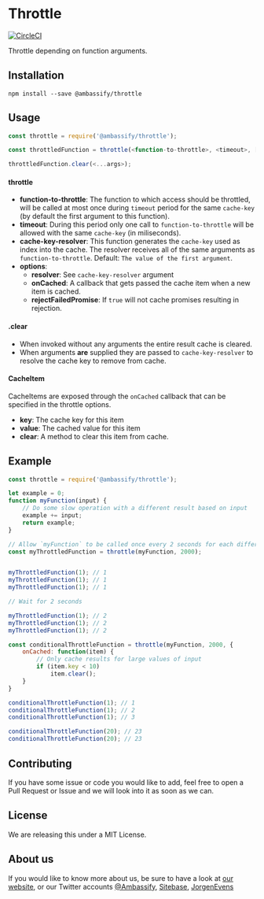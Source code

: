 # Throttle

[![CircleCI](https://circleci.com/gh/ambassify/throttle.svg?style=svg&circle-token=8907f8b5ae62aab17b3ee1a1077bd1528c0cecb6)](https://circleci.com/gh/ambassify/throttle)

Throttle depending on function arguments.

## Installation

```shell
npm install --save @ambassify/throttle
```

## Usage

```javascript
const throttle = require('@ambassify/throttle');

const throttledFunction = throttle(<function-to-throttle>, <timeout>, [<cache-key-resolver> | <options>]);

throttledFunction.clear(<...args>);
```

#### throttle

- **function-to-throttle**: The function to which access should be throttled, will be called at most once during `timeout` period for the same `cache-key` (by default the first argument to this function).
- **timeout**: During this period only one call to `function-to-throttle` will be allowed with the same `cache-key` (in miliseconds).
- **cache-key-resolver**: This function generates the `cache-key` used as index into the cache. The resolver receives all of the same arguments as `function-to-throttle`. Default: `The value of the first argument`.
- **options**:
  - **resolver**: See `cache-key-resolver` argument
  - **onCached**: A callback that gets passed the cache item when a new item is cached.
  - **rejectFailedPromise**: If `true` will not cache promises resulting in rejection.

#### .clear

- When invoked without any arguments the entire result cache is cleared.
- When arguments **are** supplied they are passed to `cache-key-resolver` to resolve the cache key to remove from cache.


#### CacheItem

CacheItems are exposed through the `onCached` callback that can be specified in the throttle options.

- **key**: The cache key for this item
- **value**: The cached value for this item
- **clear**: A method to clear this item from cache.

## Example

```javascript
const throttle = require('@ambassify/throttle');

let example = 0;
function myFunction(input) {
    // Do some slow operation with a different result based on input
    example += input;
    return example;
}

// Allow `myFunction` to be called once every 2 seconds for each different `input`.
const myThrottledFunction = throttle(myFunction, 2000);


myThrottledFunction(1); // 1
myThrottledFunction(1); // 1
myThrottledFunction(1); // 1

// Wait for 2 seconds

myThrottledFunction(1); // 2
myThrottledFunction(1); // 2
myThrottledFunction(1); // 2

const conditionalThrottleFunction = throttle(myFunction, 2000, {
    onCached: function(item) {
        // Only cache results for large values of input
        if (item.key < 10)
            item.clear();
    }
}

conditionalThrottleFunction(1); // 1
conditionalThrottleFunction(1); // 2
conditionalThrottleFunction(1); // 3

conditionalThrottleFunction(20); // 23
conditionalThrottleFunction(20); // 23
```

## Contributing

If you have some issue or code you would like to add, feel free to open a Pull Request or Issue and we will look into it as soon as we can.

## License

We are releasing this under a MIT License.

## About us

If you would like to know more about us, be sure to have a look at [our website](https://www.ambassify.com), or our Twitter accounts [@Ambassify](https://twitter.com/Ambassify), [Sitebase](https://twitter.com/Sitebase), [JorgenEvens](https://twitter.com/JorgenEvens)
